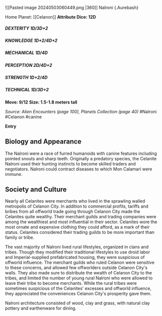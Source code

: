 ![[Pasted image 20240503060449.png |360]]
Nalroni {.Aurebash}

Home Planet: [[Celanon]]
**Attribute Dice: 12D**
##### DEXTERITY 1D/3D+2
##### KNOWLEDGE 1D+2/4D+2
##### MECHANICAL 1D/4D
##### PERCEPTION 2D/4D+2
##### STRENGTH 1D+2/4D
##### TECHNICAL 1D/3D+2
**Move: 9/12**
**Size: 1.5-1.8 meters tall**

*Source: Alien Encounters (page 100), Planets Collection (page 40)*
#Nalroni #Celanon #canine 


**Entry**

## Biology and Appearance
The Nalroni were a race of furred humanoids with canine features including pointed snouts and sharp teeth. Originally a predatory species, the Celanite Nalroni used their hunting instincts to become skilled traders and negotiators. Nalroni could contract diseases to which Mon Calamari were immune.

## Society and Culture

Nearly all Celanites were merchants who lived in the sprawling walled metropolis of Celanon City. In addition to commercial profits, tariffs and bribes from all offworld trade going through Celanon City made the Celanites quite wealthy. Their merchant guilds and trading companies were among the wealthiest and most influential in their sector. Celanites wore the most ornate and expensive clothing they could afford, as a mark of their status. Celanites considered their trading guilds to be more important than family or tribe.

The vast majority of Nalroni lived rural lifestyles, organized in clans and tribes. Though they modified their traditional lifestyles to use droid labor and Imperial-supplied prefabricated housing, they were suspicious of offworld influence. The merchant guilds who ruled Celanon were sensitive to these concerns, and allowed few offworlders outside Celanon City's walls. They also made sure to distribute the wealth of Celanon City to the tribes, and limited the number of young rural Nalroni who were allowed to leave their tribe to become merchants. While the rural tribes were sometimes suspicious of the Celanites' excesses and offworld influence, they appreciated the conveniences Celanon City's prosperity gave them.

Nalroni architecture consisted of wood, clay and grass, with natural clay pottery and earthenware for dining.
 